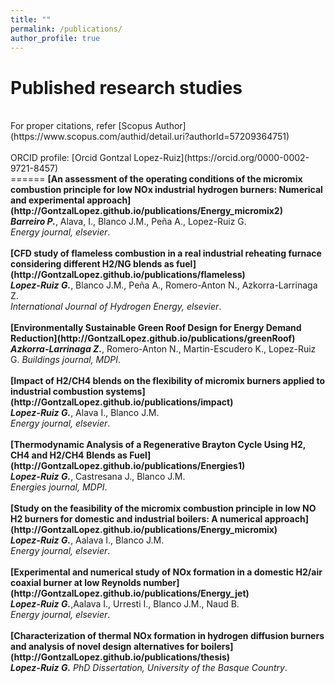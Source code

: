 ```yaml
---
title: ""
permalink: /publications/
author_profile: true
---
```


Published research studies
======
<br>
For proper citations, refer [Scopus Author](https://www.scopus.com/authid/detail.uri?authorId=57209364751)<br>
<br>
ORCID profile: [Orcid Gontzal Lopez-Ruiz](https://orcid.org/0000-0002-9721-8457)
<br>
======
<b>[An assessment of the operating conditions of the micromix combustion principle for low NOx industrial hydrogen burners: Numerical and experimental approach](http://GontzalLopez.github.io/publications/Energy_micromix2)</b> <br>
<i><b>Barreiro P.</b></i>, Alava, I., Blanco J.M., Peña A., Lopez-Ruiz G.<br>
<i>Energy journal, elsevier</i>.
<br>
<br>
<b>[CFD study of flameless combustion in a real industrial reheating furnace considering different H2/NG blends as fuel](http://GontzalLopez.github.io/publications/flameless)</b> <br>
<i><b>Lopez-Ruiz G.</b></i>, Blanco J.M., Peña A., Romero-Anton N., Azkorra-Larrinaga Z.<br>
<i>International Journal of Hydrogen Energy, elsevier</i>.
<br>
<br>
<b>[Environmentally Sustainable Green Roof Design for Energy Demand Reduction](http://GontzalLopez.github.io/publications/greenRoof)</b> <br>
<i><b>Azkorra-Larrinaga Z.</b></i>, Romero-Anton N., Martin-Escudero K., Lopez-Ruiz G.
<i>Buildings journal, MDPI</i>.
<br>
<br>
<b>[Impact of H2/CH4 blends on the flexibility of micromix burners applied to industrial combustion systems](http://GontzalLopez.github.io/publications/impact)</b> <br>
<i><b>Lopez-Ruiz G.</b></i>, Alava I., Blanco J.M.<br>
<i>Energy journal, elsevier</i>.
<br>
<br>
<b>[Thermodynamic Analysis of a Regenerative Brayton Cycle Using H2, CH4 and H2/CH4 Blends as Fuel](http://GontzalLopez.github.io/publications/Energies1)</b> <br>
<i><b>Lopez-Ruiz G.</b></i>, Castresana J., Blanco J.M.<br>
<i>Energies journal, MDPI</i>.
<br>
<br>
<b>[Study on the feasibility of the micromix combustion principle in low NO H2 burners for domestic and industrial boilers: A numerical approach](http://GontzalLopez.github.io/publications/Energy_micromix)</b> <br> 
<i><b>Lopez-Ruiz G.</b></i>, Aalava I., Blanco J.M.<br>
<i>Energy journal, elsevier</i>.
<br>
<br>
<b>[Experimental and numerical study of NOx formation in a domestic H2/air coaxial burner at low Reynolds number](http://GontzalLopez.github.io/publications/Energy_jet)</b> <br> 
<i><b>Lopez-Ruiz G.</b></i>,Aalava I., Urresti I., Blanco J.M., Naud B.<br>
<i>Energy journal, elsevier</i>.
<br>
<br>
<b>[Characterization of thermal NOx formation in hydrogen diffusion burners and analysis of novel design alternatives for boilers](http://GontzalLopez.github.io/publications/thesis)</b> <br> 
<i><b>Lopez-Ruiz G.</b></i>
<i>PhD Dissertation, University of the Basque Country</i>.
<br>






























